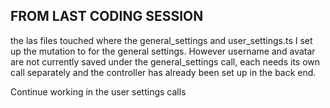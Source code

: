 ## FROM LAST CODING SESSION

the las files touched where the general_settings and user_settings.ts
I set up the mutation to for the general settings. However username and
avatar are not currently saved under the general_settings call, each needs its own
call separately and the controller has already been set up in the back end.

Continue working in the user settings calls
